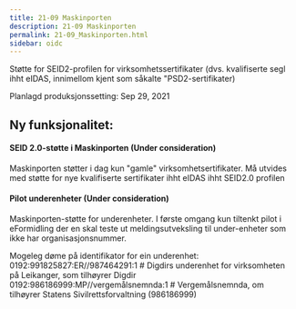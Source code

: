 ```yaml
---
title: 21-09 Maskinporten
description: 21-09 Maskinporten
permalink: 21-09_Maskinporten.html
sidebar: oidc
---
```



Støtte for SEID2-profilen for virksomhetssertifikater (dvs. kvalifiserte segl ihht eIDAS, innimellom kjent som såkalte "PSD2-sertifikater)



Planlagd produksjonssetting: Sep 29, 2021

## Ny funksjonalitet:


#### SEID 2.0-støtte i Maskinporten  (Under consideration)

Maskinporten støtter i dag kun "gamle" virksomhetsertifikater. Må utvides med støtte for nye kvalifiserte sertifikater ihht eIDAS ihht SEID2.0 profilen




#### Pilot underenheter (Under consideration)

Maskinporten-støtte for underenheter. I første omgang kun tiltenkt pilot i eFormidling der en skal teste ut meldingsutveksling til under-enheter som ikke har organisasjonsnummer.

Mogeleg døme på identifikator for ein underenhet:  
0192:991825827:ER//987464291:1 # Digdirs underenhet for virksomheten på Leikanger, som tilhøyrer Digdir  
0192:986186999:MP//vergemålsnemnda:1 # Vergemålsnemnda, om tilhøyrer Statens Sivilrettsforvaltning (986186999)

